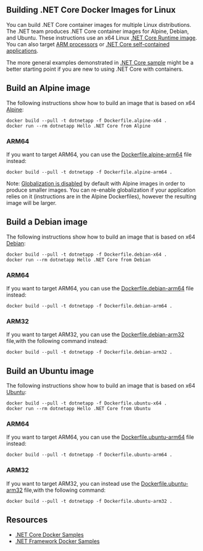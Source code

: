 ## Building .NET Core Docker Images for Linux

You can build .NET Core container images for multiple Linux distributions. The .NET team produces .NET Core container images for Alpine, Debian, and Ubuntu. These instructions use an x64 Linux [.NET Core Runtime image](https://hub.docker.com/_/microsoft-dotnet-core-runtime/). You can also target [ARM processors](dotnet-docker-arm64.md) or [.NET Core self-contained applications](dotnet-docker-selfcontained.md). 

The more general examples demonstrated in [.NET Core sample](README.md) might be a better starting point if you are new to using .NET Core with containers.

## Build an Alpine image

The following instructions show how to build an image that is based on x64 [Alpine](https://hub.docker.com/_/alpine/):

```console
docker build --pull -t dotnetapp -f Dockerfile.alpine-x64 .
docker run --rm dotnetapp Hello .NET Core from Alpine
```

### ARM64 

If you want to target ARM64, you can use the [Dockerfile.alpine-arm64](Dockerfile.alpine-arm64) file instead:

```console
docker build --pull -t dotnetapp -f Dockerfile.alpine-arm64 .
```

Note: [Globalization is disabled](https://github.com/dotnet/announcements/issues/20) by default with Alpine images in order to produce smaller images. You can re-enable globalization if your application relies on it (instructions are in the Alpine Dockerfiles), however the resulting image will be larger.

## Build a Debian image

The following instructions show how to build an image that is based on x64 [Debian](https://hub.docker.com/_/debian/):

```console
docker build --pull -t dotnetapp -f Dockerfile.debian-x64 .
docker run --rm dotnetapp Hello .NET Core from Debian
```

### ARM64

If you want to target ARM64, you can use the [Dockerfile.debian-arm64](Dockerfile.debian-arm64) file instead:

```console
docker build --pull -t dotnetapp -f Dockerfile.debian-arm64 .
```

### ARM32

If you want to target ARM32, you can use the [Dockerfile.debian-arm32](Dockerfile.debian-arm32) file,with the following command instead:

```console
docker build --pull -t dotnetapp -f Dockerfile.debian-arm32 .
```

## Build an Ubuntu image

The following instructions show how to build an image that is based on x64 [Ubuntu](https://hub.docker.com/_/ubuntu/):

```console
docker build --pull -t dotnetapp -f Dockerfile.ubuntu-x64 .
docker run --rm dotnetapp Hello .NET Core from Ubuntu
```

### ARM64

If you want to target ARM64, you can use the [Dockerfile.ubuntu-arm64](Dockerfile.ubuntu-arm64) file instead:

```console
docker build --pull -t dotnetapp -f Dockerfile.ubuntu-arm64 .
```

### ARM32

If you want to target ARM32, you can instead use the [Dockerfile.ubuntu-arm32](Dockerfile.ubuntu-arm32) file,with the following command:

```console
docker build --pull -t dotnetapp -f Dockerfile.ubuntu-arm32 .
```

## Resources

* [.NET Core Docker Samples](../README.md)
* [.NET Framework Docker Samples](https://github.com/microsoft/dotnet-framework-docker/blob/master/samples/README.md)